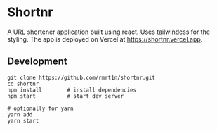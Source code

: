 # Shortnr
A URL shortener application built using react. Uses tailwindcss for the styling. The app is deployed on Vercel at https://shortnr.vercel.app.

## Development
```
git clone https://github.com/rmrt1n/shortnr.git
cd shortnr
npm install        # install dependencies
npm start          # start dev server

# optionally for yarn
yarn add
yarn start
```
